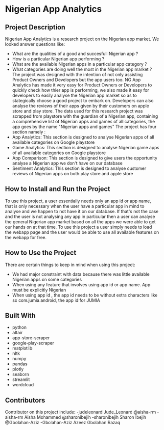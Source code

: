 # Nigerian App Analytics

## Project Description
Nigerian App Analytics is a research project on the Nigerian app market.
We looked answer questions like:
- What are the qualities of a good and succesfull Nigerian app ?
- How is a particular Nigerian app performing ?
- What are the available Nigerian apps in a particular app category ?
- What categories are doing well the most in the Nigerian app market ?
The project was designed with the intention of not only assisting Product Owners and Developers but the app users too.
NG App Analytics has made it very easy for Product Owners or Developers to quickly check how  thier app is performing, 
we also made it easy for developers to easily analyse the Nigerian app market so as to stategically choose a good project to embark on.
Developers can also analyse the reviews of their apps given by their customers on apple store and play store.
The data used for this research project was scrapped from playstore with the guardian of a Nigerian app, containing a comprehensive list of Nigerian apps and games of all categories, the app goes by the name "Nigerian apps and games"
The project has four section namely :
- App Analytics:
This section is designed to analyse Nigerian apps of all available categories on Google playstore
- Game Analytics:
This section is designed to analyse Nigerian game apps of all available categories on Google playstore
- App Comparison:
This section is designed to give users the opportunity analyse a Nigerian app we don't have on our database
- Sentiment Analytics:
This section is designed to analyse customer reviews of Nigerian apps on both play store and apple store


## How to Install and Run the Project
To use this project, a user essentially needs only an app id or app name, that is only necessary when the user have a particular app in mind to analyse and we happen to not have it on our database.
If that's not the case and the user is not analysing any app in particular then a user can analyse the general Nigerian app market based on all the apps we were able to get our hands on at that time.
To use this project a user simply needs to load the webapp page and the user would be able to use all available features on the webapp for free.

## How to Use the Project
There are certain things to keep in mind when using this project:
- We had major constraint with data because there was little available Nigerian apps on some categories
- When using any feature that involves using app id or app name. App must be explicitly Nigerian
- When using app id , the app id needs to be without extra characters like so  com.jumia.android, the app id for JUMIA


## Built With
- python
- altair
- app-store-scraper
- google-play-scraper
- matplotlib
- nltk
- numpy
- pandas
- plotly
- seaborn
- streamlit
- wordcloud

## Contributors
Contributor on this project include:
-judeleonard Jude_Leonard
@aisha-rm
-aisha-rm Aisha Mohammed
@sharonibejih
-sharonibejih Sharon Ibejih
@Gbolahan-Aziz
-Gbolahan-Aziz Azeez Gbolahan Razaq
